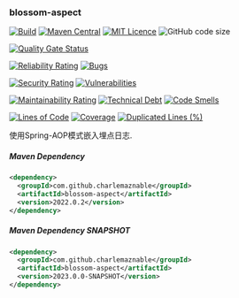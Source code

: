 ### blossom-aspect

[![Build](https://github.com/CharLemAznable/blossom-aspect/actions/workflows/build.yml/badge.svg)](https://github.com/CharLemAznable/blossom-aspect/actions/workflows/build.yml)
[![Maven Central](https://maven-badges.herokuapp.com/maven-central/com.github.charlemaznable/blossom-aspect/badge.svg)](https://maven-badges.herokuapp.com/maven-central/com.github.charlemaznable/blossom-aspect/)
[![MIT Licence](https://badges.frapsoft.com/os/mit/mit.svg?v=103)](https://opensource.org/licenses/mit-license.php)
![GitHub code size](https://img.shields.io/github/languages/code-size/CharLemAznable/blossom-aspect)

[![Quality Gate Status](https://sonarcloud.io/api/project_badges/measure?project=CharLemAznable_blossom-aspect&metric=alert_status)](https://sonarcloud.io/dashboard?id=CharLemAznable_blossom-aspect)

[![Reliability Rating](https://sonarcloud.io/api/project_badges/measure?project=CharLemAznable_blossom-aspect&metric=reliability_rating)](https://sonarcloud.io/dashboard?id=CharLemAznable_blossom-aspect)
[![Bugs](https://sonarcloud.io/api/project_badges/measure?project=CharLemAznable_blossom-aspect&metric=bugs)](https://sonarcloud.io/dashboard?id=CharLemAznable_blossom-aspect)

[![Security Rating](https://sonarcloud.io/api/project_badges/measure?project=CharLemAznable_blossom-aspect&metric=security_rating)](https://sonarcloud.io/dashboard?id=CharLemAznable_blossom-aspect)
[![Vulnerabilities](https://sonarcloud.io/api/project_badges/measure?project=CharLemAznable_blossom-aspect&metric=vulnerabilities)](https://sonarcloud.io/dashboard?id=CharLemAznable_blossom-aspect)

[![Maintainability Rating](https://sonarcloud.io/api/project_badges/measure?project=CharLemAznable_blossom-aspect&metric=sqale_rating)](https://sonarcloud.io/dashboard?id=CharLemAznable_blossom-aspect)
[![Technical Debt](https://sonarcloud.io/api/project_badges/measure?project=CharLemAznable_blossom-aspect&metric=sqale_index)](https://sonarcloud.io/dashboard?id=CharLemAznable_blossom-aspect)
[![Code Smells](https://sonarcloud.io/api/project_badges/measure?project=CharLemAznable_blossom-aspect&metric=code_smells)](https://sonarcloud.io/dashboard?id=CharLemAznable_blossom-aspect)

[![Lines of Code](https://sonarcloud.io/api/project_badges/measure?project=CharLemAznable_blossom-aspect&metric=ncloc)](https://sonarcloud.io/dashboard?id=CharLemAznable_blossom-aspect)
[![Coverage](https://sonarcloud.io/api/project_badges/measure?project=CharLemAznable_blossom-aspect&metric=coverage)](https://sonarcloud.io/dashboard?id=CharLemAznable_blossom-aspect)
[![Duplicated Lines (%)](https://sonarcloud.io/api/project_badges/measure?project=CharLemAznable_blossom-aspect&metric=duplicated_lines_density)](https://sonarcloud.io/dashboard?id=CharLemAznable_blossom-aspect)

使用Spring-AOP模式嵌入埋点日志.

##### Maven Dependency

```xml
<dependency>
  <groupId>com.github.charlemaznable</groupId>
  <artifactId>blossom-aspect</artifactId>
  <version>2022.0.2</version>
</dependency>
```

##### Maven Dependency SNAPSHOT

```xml
<dependency>
  <groupId>com.github.charlemaznable</groupId>
  <artifactId>blossom-aspect</artifactId>
  <version>2023.0.0-SNAPSHOT</version>
</dependency>
```
